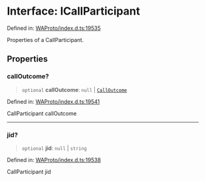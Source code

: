 # Interface: ICallParticipant

Defined in: [WAProto/index.d.ts:19535](https://github.com/Fokusdotid/Baileys/blob/d7495b24bcd136e35724329fba661cfcc0bc8eed/WAProto/index.d.ts#L19535)

Properties of a CallParticipant.

## Properties

### callOutcome?

> `optional` **callOutcome**: `null` \| [`CallOutcome`](../enumerations/CallOutcome.md)

Defined in: [WAProto/index.d.ts:19541](https://github.com/Fokusdotid/Baileys/blob/d7495b24bcd136e35724329fba661cfcc0bc8eed/WAProto/index.d.ts#L19541)

CallParticipant callOutcome

***

### jid?

> `optional` **jid**: `null` \| `string`

Defined in: [WAProto/index.d.ts:19538](https://github.com/Fokusdotid/Baileys/blob/d7495b24bcd136e35724329fba661cfcc0bc8eed/WAProto/index.d.ts#L19538)

CallParticipant jid

